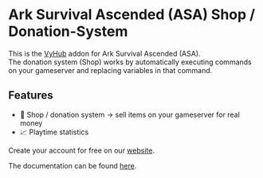 # Ark Survival Ascended (ASA) Shop / Donation-System

This is the [VyHub](https://vyhub.net) addon for Ark Survival Ascended (ASA).  
The donation system (Shop) works by automatically executing commands on your gameserver and replacing variables in that command.

## Features
- :shopping_cart:	Shop / donation system -> sell items on your gameserver for real money
- :chart_with_upwards_trend:	Playtime statistics

Create your account for free on our [website](https://vyhub.net).

The documentation can be found [here](https://docs.vyhub.net/latest/game/asa/).
